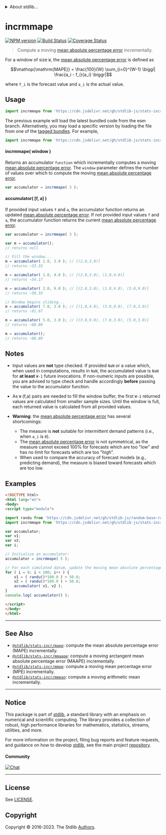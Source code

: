 <!--

@license Apache-2.0

Copyright (c) 2018 The Stdlib Authors.

Licensed under the Apache License, Version 2.0 (the "License");
you may not use this file except in compliance with the License.
You may obtain a copy of the License at

   http://www.apache.org/licenses/LICENSE-2.0

Unless required by applicable law or agreed to in writing, software
distributed under the License is distributed on an "AS IS" BASIS,
WITHOUT WARRANTIES OR CONDITIONS OF ANY KIND, either express or implied.
See the License for the specific language governing permissions and
limitations under the License.

-->


<details>
  <summary>
    About stdlib...
  </summary>
  <p>We believe in a future in which the web is a preferred environment for numerical computation. To help realize this future, we've built stdlib. stdlib is a standard library, with an emphasis on numerical and scientific computation, written in JavaScript (and C) for execution in browsers and in Node.js.</p>
  <p>The library is fully decomposable, being architected in such a way that you can swap out and mix and match APIs and functionality to cater to your exact preferences and use cases.</p>
  <p>When you use stdlib, you can be absolutely certain that you are using the most thorough, rigorous, well-written, studied, documented, tested, measured, and high-quality code out there.</p>
  <p>To join us in bringing numerical computing to the web, get started by checking us out on <a href="https://github.com/stdlib-js/stdlib">GitHub</a>, and please consider <a href="https://opencollective.com/stdlib">financially supporting stdlib</a>. We greatly appreciate your continued support!</p>
</details>

# incrmmape

[![NPM version][npm-image]][npm-url] [![Build Status][test-image]][test-url] [![Coverage Status][coverage-image]][coverage-url] <!-- [![dependencies][dependencies-image]][dependencies-url] -->

> Compute a moving [mean absolute percentage error][mean-absolute-percentage-error] incrementally.

<section class="intro">

For a window of size `W`, the [mean absolute percentage error][mean-absolute-percentage-error] is defined as

<!-- <equation class="equation" label="eq:mean_absolute_percentage_error" align="center" raw="\operatorname{MAPE}  = \frac{100}{W} \sum_{i=0}^{W-1} \biggl| \frac{a_i - f_i}{a_i} \biggr|" alt="Equation for the mean absolute percentage error."> -->

```math
\mathop{\mathrm{MAPE}}  = \frac{100}{W} \sum_{i=0}^{W-1} \biggl| \frac{a_i - f_i}{a_i} \biggr|
```

<!-- <div class="equation" align="center" data-raw-text="\operatorname{MAPE}  = \frac{100}{W} \sum_{i=0}^{W-1} \biggl| \frac{a_i - f_i}{a_i} \biggr|" data-equation="eq:mean_absolute_percentage_error">
    <img src="https://cdn.jsdelivr.net/gh/stdlib-js/stdlib@f13330c8d3bb837438b30381f6cd70dbccd4837c/lib/node_modules/@stdlib/stats/incr/mmape/docs/img/equation_mean_absolute_percentage_error.svg" alt="Equation for the mean absolute percentage error.">
    <br>
</div> -->

<!-- </equation> -->

where `f_i` is the forecast value and `a_i` is the actual value.

</section>

<!-- /.intro -->



<section class="usage">

## Usage

```javascript
import incrmmape from 'https://cdn.jsdelivr.net/gh/stdlib-js/stats-incr-mmape@esm/index.mjs';
```
The previous example will load the latest bundled code from the esm branch. Alternatively, you may load a specific version by loading the file from one of the [tagged bundles](https://github.com/stdlib-js/stats-incr-mmape/tags). For example,

```javascript
import incrmmape from 'https://cdn.jsdelivr.net/gh/stdlib-js/stats-incr-mmape@v0.1.1-esm/index.mjs';
```

#### incrmmape( window )

Returns an accumulator `function` which incrementally computes a moving [mean absolute percentage error][mean-absolute-percentage-error]. The `window` parameter defines the number of values over which to compute the moving [mean absolute percentage error][mean-absolute-percentage-error].

```javascript
var accumulator = incrmmape( 3 );
```

#### accumulator( \[f, a] )

If provided input values `f` and `a`, the accumulator function returns an updated [mean absolute percentage error][mean-absolute-percentage-error]. If not provided input values `f` and `a`, the accumulator function returns the current [mean absolute percentage error][mean-absolute-percentage-error].

```javascript
var accumulator = incrmmape( 3 );

var m = accumulator();
// returns null

// Fill the window...
m = accumulator( 2.0, 3.0 ); // [(2.0,3.0)]
// returns ~33.33

m = accumulator( 1.0, 4.0 ); // [(2.0,3.0), (1.0,4.0)]
// returns ~54.17

m = accumulator( 3.0, 9.0 ); // [(2.0,3.0), (1.0,4.0), (3.0,9.0)]
// returns ~58.33

// Window begins sliding...
m = accumulator( 7.0, 3.0 ); // [(1.0,4.0), (3.0,9.0), (7.0,3.0)]
// returns ~91.67

m = accumulator( 5.0, 3.0 ); // [(3.0,9.0), (7.0,3.0), (5.0,3.0)]
// returns ~88.89

m = accumulator();
// returns ~88.89
```

</section>

<!-- /.usage -->

<section class="notes">

## Notes

-   Input values are **not** type checked. If provided `NaN` or a value which, when used in computations, results in `NaN`, the accumulated value is `NaN` for **at least** `W-1` future invocations. If non-numeric inputs are possible, you are advised to type check and handle accordingly **before** passing the value to the accumulator function.

-   As `W` (f,a) pairs are needed to fill the window buffer, the first `W-1` returned values are calculated from smaller sample sizes. Until the window is full, each returned value is calculated from all provided values.  

-   **Warning**: the [mean absolute percentage error][mean-absolute-percentage-error]  has several shortcomings: 

    -   The measure is **not** suitable for intermittent demand patterns (i.e., when `a_i` is `0`).
    -   The [mean absolute percentage error][mean-absolute-percentage-error] is not symmetrical, as the measure cannot exceed 100% for forecasts which are too "low" and has no limit for forecasts which are too "high".
    -   When used to compare the accuracy of forecast models (e.g., predicting demand), the measure is biased toward forecasts which are too low.

</section>

<!-- /.notes -->

<section class="examples">

## Examples

<!-- eslint no-undef: "error" -->

```html
<!DOCTYPE html>
<html lang="en">
<body>
<script type="module">

import randu from 'https://cdn.jsdelivr.net/gh/stdlib-js/random-base-randu@esm/index.mjs';
import incrmmape from 'https://cdn.jsdelivr.net/gh/stdlib-js/stats-incr-mmape@esm/index.mjs';

var accumulator;
var v1;
var v2;
var i;

// Initialize an accumulator:
accumulator = incrmmape( 5 );

// For each simulated datum, update the moving mean absolute percentage error...
for ( i = 0; i < 100; i++ ) {
    v1 = ( randu()*100.0 ) + 50.0;
    v2 = ( randu()*100.0 ) + 50.0;
    accumulator( v1, v2 );
}
console.log( accumulator() );

</script>
</body>
</html>
```

</section>

<!-- /.examples -->

<!-- Section for related `stdlib` packages. Do not manually edit this section, as it is automatically populated. -->

<section class="related">

* * *

## See Also

-   <span class="package-name">[`@stdlib/stats-incr/mape`][@stdlib/stats/incr/mape]</span><span class="delimiter">: </span><span class="description">compute the mean absolute percentage error (MAPE) incrementally.</span>
-   <span class="package-name">[`@stdlib/stats-incr/mmaape`][@stdlib/stats/incr/mmaape]</span><span class="delimiter">: </span><span class="description">compute a moving arctangent mean absolute percentage error (MAAPE) incrementally.</span>
-   <span class="package-name">[`@stdlib/stats-incr/mmpe`][@stdlib/stats/incr/mmpe]</span><span class="delimiter">: </span><span class="description">compute a moving mean percentage error (MPE) incrementally.</span>
-   <span class="package-name">[`@stdlib/stats-incr/mmean`][@stdlib/stats/incr/mmean]</span><span class="delimiter">: </span><span class="description">compute a moving arithmetic mean incrementally.</span>

</section>

<!-- /.related -->

<!-- Section for all links. Make sure to keep an empty line after the `section` element and another before the `/section` close. -->


<section class="main-repo" >

* * *

## Notice

This package is part of [stdlib][stdlib], a standard library with an emphasis on numerical and scientific computing. The library provides a collection of robust, high performance libraries for mathematics, statistics, streams, utilities, and more.

For more information on the project, filing bug reports and feature requests, and guidance on how to develop [stdlib][stdlib], see the main project [repository][stdlib].

#### Community

[![Chat][chat-image]][chat-url]

---

## License

See [LICENSE][stdlib-license].


## Copyright

Copyright &copy; 2016-2023. The Stdlib [Authors][stdlib-authors].

</section>

<!-- /.stdlib -->

<!-- Section for all links. Make sure to keep an empty line after the `section` element and another before the `/section` close. -->

<section class="links">

[npm-image]: http://img.shields.io/npm/v/@stdlib/stats-incr-mmape.svg
[npm-url]: https://npmjs.org/package/@stdlib/stats-incr-mmape

[test-image]: https://github.com/stdlib-js/stats-incr-mmape/actions/workflows/test.yml/badge.svg?branch=v0.1.1
[test-url]: https://github.com/stdlib-js/stats-incr-mmape/actions/workflows/test.yml?query=branch:v0.1.1

[coverage-image]: https://img.shields.io/codecov/c/github/stdlib-js/stats-incr-mmape/main.svg
[coverage-url]: https://codecov.io/github/stdlib-js/stats-incr-mmape?branch=main

<!--

[dependencies-image]: https://img.shields.io/david/stdlib-js/stats-incr-mmape.svg
[dependencies-url]: https://david-dm.org/stdlib-js/stats-incr-mmape/main

-->

[chat-image]: https://img.shields.io/gitter/room/stdlib-js/stdlib.svg
[chat-url]: https://app.gitter.im/#/room/#stdlib-js_stdlib:gitter.im

[stdlib]: https://github.com/stdlib-js/stdlib

[stdlib-authors]: https://github.com/stdlib-js/stdlib/graphs/contributors

[umd]: https://github.com/umdjs/umd
[es-module]: https://developer.mozilla.org/en-US/docs/Web/JavaScript/Guide/Modules

[deno-url]: https://github.com/stdlib-js/stats-incr-mmape/tree/deno
[umd-url]: https://github.com/stdlib-js/stats-incr-mmape/tree/umd
[esm-url]: https://github.com/stdlib-js/stats-incr-mmape/tree/esm
[branches-url]: https://github.com/stdlib-js/stats-incr-mmape/blob/main/branches.md

[stdlib-license]: https://raw.githubusercontent.com/stdlib-js/stats-incr-mmape/main/LICENSE

[mean-absolute-percentage-error]: https://en.wikipedia.org/wiki/Mean_absolute_percentage_error

<!-- <related-links> -->

[@stdlib/stats/incr/mape]: https://github.com/stdlib-js/stats-incr-mape/tree/esm

[@stdlib/stats/incr/mmaape]: https://github.com/stdlib-js/stats-incr-mmaape/tree/esm

[@stdlib/stats/incr/mmpe]: https://github.com/stdlib-js/stats-incr-mmpe/tree/esm

[@stdlib/stats/incr/mmean]: https://github.com/stdlib-js/stats-incr-mmean/tree/esm

<!-- </related-links> -->

</section>

<!-- /.links -->

